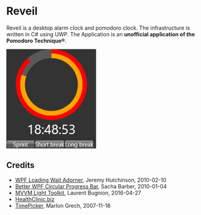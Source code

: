 # Reveil
Reveil is a desktop alarm clock and pomodoro clock. The infrastructure is written in C# using UWP. The Application is an **unofficial application of the Pomodoro Technique®**. 

<p>
<img src="docs/images/reveildesktop.png">
</p>

## Credits
* [WPF Loading Wait Adorner](http://www.codeproject.com/Articles/57984/WPF-Loading-Wait-Adorner), Jeremy Hutchinson, 2010-02-10
* [Better WPF Circular Progress Bar](https://www.codeproject.com/Articles/49853/Better-WPF-Circular-Progress-Bar), Sacha Barber, 2010-01-04
* [MVVM Light Toolkit](http://www.mvvmlight.net/), Laurent Bugnion, 2016-04-27
* [HealthClinic.biz](https://github.com/Microsoft/HealthClinic.biz)
* [TimePicker](https://marlongrech.wordpress.com/2007/11/18/time-picker/), Marlon Grech, 2007-11-18
